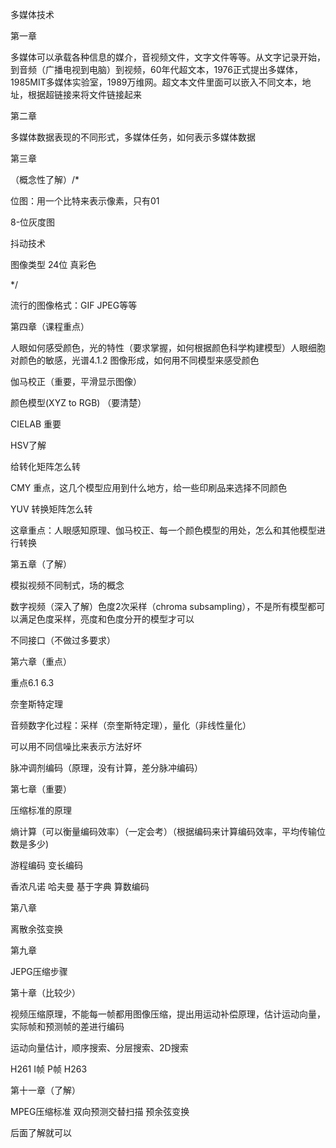 多媒体技术

第一章

多媒体可以承载各种信息的媒介，音视频文件，文字文件等等。从文字记录开始，到音频（广播电视到电脑）到视频，60年代超文本，1976正式提出多媒体，1985MIT多媒体实验室，1989万维网。超文本文件里面可以嵌入不同文本，地址，根据超链接来将文件链接起来

第二章

多媒体数据表现的不同形式，多媒体任务，如何表示多媒体数据

第三章

（概念性了解）/*

位图：用一个比特来表示像素，只有01

8-位灰度图

抖动技术

图像类型 24位 真彩色

*/

流行的图像格式：GIF JPEG等等



第四章（课程重点）

人眼如何感受颜色，光的特性（要求掌握，如何根据颜色科学构建模型）人眼细胞对颜色的敏感，光谱4.1.2 图像形成，如何用不同模型来感受颜色

伽马校正（重要，平滑显示图像）

颜色模型(XYZ to RGB) （要清楚）

CIELAB 重要

HSV了解 

给转化矩阵怎么转

CMY 重点，这几个模型应用到什么地方，给一些印刷品来选择不同颜色

YUV 转换矩阵怎么转

这章重点：人眼感知原理、伽马校正、每一个颜色模型的用处，怎么和其他模型进行转换



第五章（了解）

模拟视频不同制式，场的概念

数字视频（深入了解）色度2次采样（chroma subsampling），不是所有模型都可以满足色度采样，亮度和色度分开的模型才可以

不同接口（不做过多要求）



第六章（重点）

重点6.1 6.3

奈奎斯特定理

音频数字化过程：采样（奈奎斯特定理），量化（非线性量化）

可以用不同信噪比来表示方法好坏

脉冲调剂编码（原理，没有计算，差分脉冲编码）



第七章（重要）

压缩标准的原理

熵计算（可以衡量编码效率）（一定会考）（根据编码来计算编码效率，平均传输位数是多少)

游程编码 变长编码

香浓凡诺 哈夫曼 基于字典 算数编码



第八章

离散余弦变换



第九章

JEPG压缩步骤



第十章（比较少）

视频压缩原理，不能每一帧都用图像压缩，提出用运动补偿原理，估计运动向量，实际帧和预测帧的差进行编码

运动向量估计，顺序搜索、分层搜索、2D搜索

H261 I帧 P帧 H263



第十一章（了解）

MPEG压缩标准 双向预测交替扫描 预余弦变换



后面了解就可以

